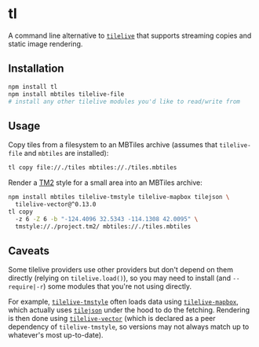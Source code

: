 # tl

A command line alternative to
[`tilelive`](https://github.com/mapbox/tilelive.js) that supports streaming
copies and static image rendering.

## Installation

```bash
npm install tl
npm install mbtiles tilelive-file
# install any other tilelive modules you'd like to read/write from
```

## Usage

Copy tiles from a filesystem to an MBTiles archive (assumes that
`tilelive-file` and `mbtiles` are installed):

```bash
tl copy file://./tiles mbtiles://./tiles.mbtiles
```

Render a [TM2](https://github.com/mapbox/tm2) style for a small area into an
MBTiles archive:

```bash
npm install mbtiles tilelive-tmstyle tilelive-mapbox tilejson \
  tilelive-vector@^0.13.0
tl copy 
  -z 6 -Z 6 -b "-124.4096 32.5343 -114.1308 42.0095" \
  tmstyle://./project.tm2/ mbtiles://./tiles.mbtiles
```

## Caveats

Some tilelive providers use other providers but don't depend on them directly
(relying on `tilelive.load()`), so you may need to install (and `--require|-r`)
some modules that you're not using directly.

For example, [`tilelive-tmstyle`](https://github.com/mojodna/tilelive-tmstyle)
often loads data using
[`tilelive-mapbox`](https://github.com/mojodna/tilelive-mapbox), which actually
uses [`tilejson`](https://github.com/mapbox/node-tilejson) under the hood to do
the fetching. Rendering is then done using
[`tilelive-vector`](https://github.com/mapbox/tilelive-vector) (which is
declared as a peer dependency of `tilelive-tmstyle`, so versions may not always
match up to whatever's most up-to-date).
